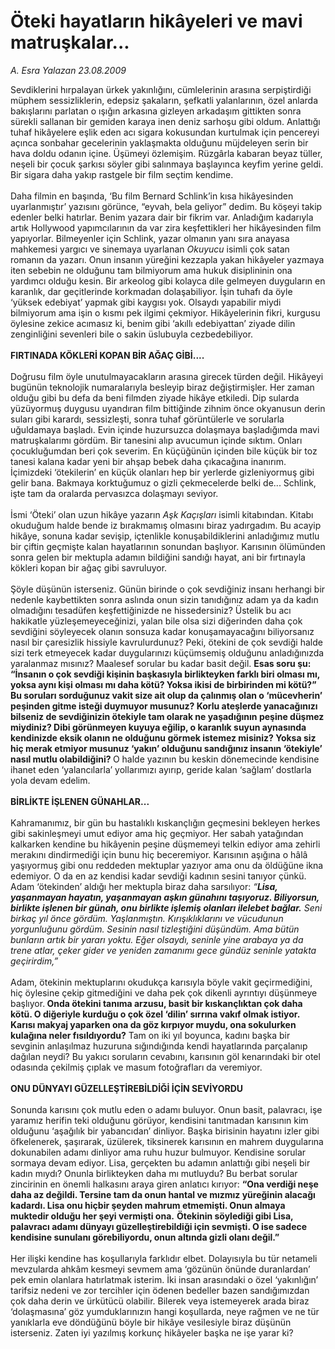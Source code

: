 # Öteki hayatların hikâyeleri ve mavi matruşkalar...

*A. Esra Yalazan 23.08.2009*

<div class="taraf_structure_2col_1zq">
<div class="margen_n">



 <p>Sevdiklerini hırpalayan ürkek yakınlığını, cümlelerinin arasına serpiştirdiği müphem sessizliklerin, edepsiz şakaların, şefkatli yalanlarının, özel anlarda bakışlarını parlatan o ışığın arkasına gizleyen arkadaşım gittikten sonra sürekli sallanan bir gemiden karaya inen deniz sarhoşu gibi oldum. Anlattığı tuhaf hikâyelere eşlik eden acı sigara kokusundan kurtulmak için pencereyi açınca sonbahar gecelerinin yaklaşmakta olduğunu müjdeleyen serin bir hava doldu odanın içine. Üşümeyi özlemişim. Rüzgârla kabaran beyaz tüller, neşeli bir çocuk şarkısı söyler gibi salınmaya başlayınca keyfim yerine geldi. Bir sigara daha yakıp rastgele bir film seçtim kendime. <br/><br/>Daha filmin en başında, ‘Bu film Bernard Schlink’in kısa hikâyesinden uyarlanmıştır’ yazısını görünce, “eyvah, bela geliyor” dedim. Bu köşeyi takip edenler belki hatırlar. Benim yazara dair bir fikrim var. Anladığım kadarıyla artık Hollywood yapımcılarının da var zira keşfettikleri her hikâyesinden film yapıyorlar. Bilmeyenler için Schlink, yazar olmanın yanı sıra anayasa mahkemesi yargıcı ve sinemaya uyarlanan <i>Okuyucu</i> isimli çok satan romanın da yazarı. Onun insanın yüreğini kezzapla yakan hikâyeler yazmaya iten sebebin ne olduğunu tam bilmiyorum ama hukuk disiplininin ona yardımcı olduğu kesin. Bir arkeolog gibi kolayca dile gelmeyen duyguların en karanlık, dar geçitlerinde korkmadan dolaşabiliyor. İşin tuhafı da öyle ‘yüksek edebiyat’ yapmak gibi kaygısı yok. Olsaydı yapabilir miydi bilmiyorum ama işin o kısmı pek ilgimi çekmiyor. Hikâyelerinin fikri, kurgusu öylesine zekice acımasız ki, benim gibi ‘akıllı edebiyattan’ ziyade dilin zenginliğini sevenleri bile o sakin üslubuyla cezbedebiliyor. <b><br/><br/>FIRTINADA KÖKLERİ KOPAN BİR AĞAÇ GİBİ....</b> <br/><br/>Doğrusu film öyle unutulmayacakların arasına girecek türden değil. Hikâyeyi bugünün teknolojik numaralarıyla besleyip biraz değiştirmişler. Her zaman olduğu gibi bu defa da beni filmden ziyade hikâye etkiledi. Dip sularda yüzüyormuş duygusu uyandıran film bittiğinde zihnim önce okyanusun derin suları gibi karardı, sessizleşti, sonra tuhaf görüntülerle ve sorularla uğuldamaya başladı. Evin içinde huzursuzca dolaşmaya başladığımda mavi matruşkalarımı gördüm. Bir tanesini alıp avucumun içinde sıktım. Onları çocukluğumdan beri çok severim. En küçüğünün içinden bile küçük bir toz tanesi kalana kadar yeni bir ahşap bebek daha çıkacağına inanırım. İçimizdeki ‘ötekilerin’ en küçük olanları hep bir yerlerde gizleniyormuş gibi gelir bana. Bakmaya korktuğumuz o gizli çekmecelerde belki de... Schlink, işte tam da oralarda pervasızca dolaşmayı seviyor.<br/><br/>İsmi ‘Öteki’ olan uzun hikâye yazarın <i>Aşk Kaçışları</i> isimli kitabından. Kitabı okuduğum halde bende iz bırakmamış olmasını biraz yadırgadım. Bu acayip hikâye, sonuna kadar sevişip, içtenlikle konuşabildiklerini anladığımız mutlu bir çiftin geçmişte kalan hayatlarının sonundan başlıyor. Karısının ölümünden sonra gelen bir mektupla adamın bildiğini sandığı hayat, ani bir fırtınayla kökleri kopan bir ağaç gibi savruluyor. <br/><br/>Şöyle düşünün isterseniz. Günün birinde o çok sevdiğiniz insanı herhangi bir nedenle kaybettikten sonra aslında onun sizin tanıdığınız adam ya da kadın olmadığını tesadüfen keşfettiğinizde ne hissedersiniz? Üstelik bu acı hakikatle yüzleşemeyeceğinizi, yalan bile olsa sizi diğerinden daha çok sevdiğini söyleyecek olanın sonsuza kadar konuşamayacağını biliyorsanız nasıl bir çaresizlik hissiyle kavrulurdunuz? Peki, ötekini de çok sevdiği halde sizi terk etmeyecek kadar duygularınızı küçümsemiş olduğunu anladığınızda yaralanmaz mısınız? Maalesef sorular bu kadar basit değil. <b>Esas soru şu:</b> <b>“İnsanın o çok sevdiği kişinin başkasıyla birlikteyken farklı biri olması mı, yoksa aynı kişi olması mı daha kötü? Yoksa ikisi de birbirinden mi kötü?” Bu soruları sorduğunuz vakit size ait olup da çalınmış olan o ‘mücevherin’ peşinden gitme isteği duymuyor musunuz? Korlu ateşlerde yanacağınızı bilseniz de sevdiğinizin ötekiyle tam olarak ne yaşadığının peşine düşmez miydiniz? Dibi görünmeyen kuyuya eğilip, o karanlık suyun aynasında kendinizde eksik olanın ne olduğunu görmek istemez misiniz? Yoksa siz hiç merak etmiyor musunuz ‘yakın’ olduğunu sandığınız insanın ‘ötekiyle’ nasıl mutlu olabildiğini? </b>O halde yazının bu keskin dönemecinde kendisine ihanet eden ‘yalancılarla’ yollarımızı ayırıp, geride kalan ‘sağlam’ dostlarla yola devam edelim. <b><br/><br/>BİRLİKTE İŞLENEN GÜNAHLAR...</b> <br/><br/>Kahramanımız, bir gün bu hastalıklı kıskançlığın geçmesini bekleyen herkes gibi sakinleşmeyi umut ediyor ama hiç geçmiyor. Her sabah yatağından kalkarken kendine bu hikâyenin peşine düşmemeyi telkin ediyor ama zehirli merakını dindirmediği için bunu hiç beceremiyor. Karısının aşığına o hâlâ yaşıyormuş gibi onu reddeden mektuplar yazıyor ama onu da öldüğüne ikna edemiyor. O da en az kendisi kadar sevdiği kadının sesini tanıyor çünkü. Adam ‘ötekinden’ aldığı her mektupla biraz daha sarsılıyor: <i>“<b>Lisa, yaşanmayan hayatın, yaşanmayan aşkın günahını taşıyoruz. Biliyorsun, birlikte işlenen bir günah, onu birlikte işlemiş olanları ilelebet bağlar.</b> Seni birkaç yıl önce gördüm. Yaşlanmıştın. Kırışıklıklarını ve vücudunun yorgunluğunu gördüm. Sesinin nasıl tizleştiğini düşündüm. Ama bütün bunların artık bir yararı yoktu. Eğer olsaydı, seninle yine arabaya ya da trene atlar, çeker gider ve yeniden zamanımı gece gündüz seninle yatakta geçirirdim,”</i> <br/><br/>Adam, ötekinin mektuplarını okudukça karısıyla böyle vakit geçirmediğini, hiç öylesine çekip gitmediğini ve daha pek çok dikenli ayrıntıyı düşünmeye başlıyor.<b> Onda ötekini tanıma arzusu, basit bir kıskançlıktan çok daha kötü. O diğeriyle kurduğu o çok özel ‘dilin’ sırrına vakıf olmak istiyor. Karısı makyaj yaparken ona da göz kırpıyor muydu, ona sokulurken kulağına neler fısıldıyordu?</b> Tam on iki yıl boyunca, kadını başka bir sevginin anlaşılmaz huzuruna sığındığında kendi hayatlarında parçalanıp dağılan neydi? Bu yakıcı soruların cevabını, karısının göl kenarındaki bir otel odasında çekilmiş çıplak ve masum fotoğrafları da veremiyor. <b><br/><br/>ONU DÜNYAYI GÜZELLEŞTİREBİLDİĞİ İÇİN SEVİYORDU </b><br/><br/>Sonunda karısını çok mutlu eden o adamı buluyor. Onun basit, palavracı, işe yaramız herifin teki olduğunu görüyor, kendisini tanıtmadan karısının kim olduğunu ‘aşağılık bir yabancıdan’ dinliyor. Başka birisinin hayatını izler gibi öfkelenerek, şaşırarak, üzülerek, tiksinerek karısının en mahrem duygularına dokunabilen adamı dinliyor ama ruhu huzur bulmuyor. Kendisine sorular sormaya devam ediyor. Lisa, gerçekten bu adamın anlattığı gibi neşeli bir kadın mıydı? Onunla birlikteyken daha mı mutluydu? Bu berbat sorular zincirinin en önemli halkasını araya giren anlatıcı kırıyor: <b>“Ona verdiği neşe daha az değildi. Tersine tam da onun hantal ve mızmız yüreğinin alacağı kadardı. Lisa onu hiçbir şeyden mahrum etmemişti. Onun almaya muktedir olduğu her şeyi vermişti ona.</b> <b>Ötekinin söylediği gibi Lisa, palavracı adamı dünyayı güzelleştirebildiği için sevmişti. O ise sadece kendisine sunulanı görebiliyordu, onun altında gizli olanı değil.” </b><br/><br/>Her ilişki kendine has koşullarıyla farklıdır elbet. Dolayısıyla bu tür netameli mevzularda ahkâm kesmeyi sevmem ama ‘gözünün önünde duranlardan’ pek emin olanlara hatırlatmak isterim. İki insan arasındaki o özel ‘yakınlığın’ tarifsiz nedeni ve zor tercihler için ödenen bedeller bazen sandığımızdan çok daha derin ve ürkütücü olabilir. Bilerek veya istemeyerek arada biraz ‘dolaşmasına’ göz yumduklarınızın hangi koşullarda, neye rağmen ve ne tür yanıklarla eve döndüğünü böyle bir hikâye vesilesiyle biraz düşünün isterseniz. Zaten iyi yazılmış korkunç hikâyeler başka ne işe yarar ki?</p>
<br/>
<br/>
<br/>



<br/>


<div id="taraf_not">
</div>

</div>


</div>
